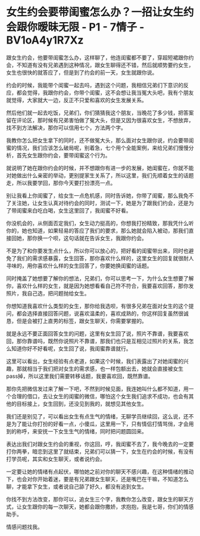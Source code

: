 # 女生约会要带闺蜜怎么办？一招让女生约会跟你暧昧无限 - P1 - 7情子 - BV1oA4y1R7Xz

跟女生约会，他要带闺蜜怎么办，这样聊了，他连闺蜜都不要了，穿超短裙跟你约会，不知道有没有兄弟遇到这种情况，跟女生聊得还不错，然后就顺势要约女生，女生也很快的就答应了，但是到了约会的前一天，女生就跟你说。

约会的时候，我能带个闺蜜一起去吗，遇到这个问题，我相信兄弟们下意识的反应，都会觉得，我跟你约会，你带个闺蜜，这不会想让我当冤大头吧，我有个朋友就觉得，大家就大一边，反正不只爱和喜欢的女生发展关系。

然后他们就一起去吃饭，兄弟们，你们猜猜我这个朋友，当晚花了多少钱，把答案留在评论区，那时候有兄弟害怕做了冤大头，但是又因为很喜欢女生，不想放弃，找不到方法解决，那你可以信用七个，方法两个字。

我教你怎么把女生拿下的同时，还不做冤大头，那么面对女生跟你说，约会要带闺蜜的情况，我们应该怎么破局呢，别着急，七个用个全能案例，来给兄弟们慢慢分析，首先女生跟你约会，要带闺蜜这个行为。

就说明了她在跟你约会的时候，并不想跟你有进一步的发展，她闺蜜在，你就不能对她做出什么亲密的举动，更别提家生关系了，所以这里，我们先顺着女生的话题走，所以我要学回，那你今天要打扮漂亮一点。

别让我看上你闺蜜了，给女生一点危机感，同时告诉她，你带了闺蜜，那么我免不了关注她，让女生认真对待约会的同时，测试一下，她是为了跟我们约会，还是为了带闺蜜来白吃白喝，女生这里回了，我闺蜜不好看。

你没机会的，从侧面否定我们，女生动力挺高的，你想我打扮精致，那我凭什么听你的，她也知道，如果轻易的答应了我们的要求，那么她就会陷入被动，那我们直接回她，那你换一个呗，这句话就在告诉女生，我跟你约会。

不是为了和你要发生点什么，所以你可以放心的，把好看的闺蜜带出来，同时也避免了我们的需求感暴露，女生回答，那你喜欢什么样的，这里女生的回复就很耐人寻味的，用你喜欢什么样的女生回答了，你要她换闺蜜的话题。

同时掩盖了她想要了解你的想法，兄弟们，你可以思考一下，为什么女生想要了解你，喜欢什么样的女生，就是因为她想看看自己符不符合，我要喜欢回答，那你发照片，我自己选，把问题抛给女生。

你想知道我喜欢什么类型的女生，那你给我选呗，有很多兄弟在面对女生的这个提问，都会选择直接回答问题，说喜欢温柔的，喜欢成熟的，你这样回复虽然很诚恳，但是会被打上直男的标签，跟女生聊天，你需要掌握的。

就是永远不要正面回答女生的问题，这里有女生回了说，照片不靠谱，我要喜欢回，那你靠谱吗，既然你说照片不靠谱，那我们也只是互相见过照片的关系，我怎么知道你好不好看呢，女生回了说，我闺蜜靠谱就行。

这里可以看出，女生经验有点老道，如果这个时候，我们表露出了对她闺蜜的兴趣，那就相当于我们把对女生的需求感，也一样包额出去，她就会直接被女生pass掉，所以这里我们需要转移话题，我要喜欢回，既然靠谱。

那你先把微信发过来了解一下吧，不然到时候见面，我连她叫什么都不知道，用一个合理的借口，去让女生的闺蜜的微信，哪怕这个女生我们追求不成功，也会有其他的目标接上，女生回到，还没见到我的，就想见其他女生。

我们还是别见了，可以看出女生有点生气的情绪，无聊学员继续回，这么说，还不是为了能让你打扮的好看一点，小傻瓜，这里用一下，只有情侣打情骂俏，才会用到的称呼，来安抚一下女生生气的情绪，同时把问题圆回来。

表达出我们对跟女生约会的重视，你这回，哼，我闺蜜不去了，我今晚去的一定要打你两拳，暗恋到这里了就结束，兄弟们可以猜一下，女生在约会的时候，有没有打学员呢，其实和女生聊天，或者说约会。

一定要让她的情绪有点起伏，哪怕她之前对你的聊天不感兴趣，在这种情绪的推动下，也会对你开始着迷，要是有兄弟跟女生聊天，还是嘴巴在干嘛，不知道怎么聊，才能拿下女生，或者说自己舔了好久，都没有追到女生。

你找不到方法改变，那你可以，追女生三个字，我教你怎么改变，跟女生的聊天方式，让女生跟你的每一次聊天，她都会跟你撒娇，求抱抱，我是七哥，你们的情感助手。

情感问题找我。